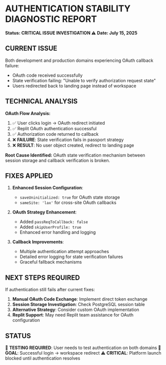 # AUTHENTICATION STABILITY DIAGNOSTIC REPORT
**Status: CRITICAL ISSUE INVESTIGATION ⚠️**
**Date: July 15, 2025**

## CURRENT ISSUE
Both development and production domains experiencing OAuth callback failure:
- OAuth code received successfully
- State verification failing: "Unable to verify authorization request state"
- Users redirected back to landing page instead of workspace

## TECHNICAL ANALYSIS
**OAuth Flow Analysis:**
1. ✅ User clicks login → OAuth redirect initiated
2. ✅ Replit OAuth authentication successful  
3. ✅ Authorization code returned to callback
4. ❌ **FAILURE**: State verification fails in passport strategy
5. ❌ **RESULT**: No user object created, redirect to landing page

**Root Cause Identified:**
OAuth state verification mechanism between session storage and callback verification is broken.

## FIXES APPLIED
1. **Enhanced Session Configuration**: 
   - `saveUninitialized: true` for OAuth state storage
   - `sameSite: 'lax'` for cross-site OAuth callbacks

2. **OAuth Strategy Enhancement**:
   - Added `passReqToCallback: false`
   - Added `skipUserProfile: true`
   - Enhanced error handling and logging

3. **Callback Improvements**:
   - Multiple authentication attempt approaches
   - Detailed error logging for state verification failures
   - Graceful fallback mechanisms

## NEXT STEPS REQUIRED
If authentication still fails after current fixes:
1. **Manual OAuth Code Exchange**: Implement direct token exchange
2. **Session Storage Investigation**: Check PostgreSQL session table
3. **Alternative Strategy**: Consider custom OAuth implementation
4. **Replit Support**: May need Replit team assistance for OAuth configuration

## STATUS
🔄 **TESTING REQUIRED**: User needs to test authentication on both domains
🎯 **GOAL**: Successful login → workspace redirect
⚠️ **CRITICAL**: Platform launch blocked until authentication resolves